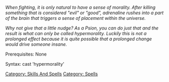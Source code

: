 *When fighting, it is only natural to have a sense of morality. After
killing something that is considered "evil" or "good", adrenaline rushes
into a part of the brain that triggers a sense of placement within the
universe.*

*Why not give that a little nudge? As a Psion, you can do just that and
the result is what can only be called hypermorality. Luckily this is not
a prolonged effect because it is quite possible that a prolonged change
would drive someone insane.*

Prerequisites: None

Syntax: cast 'hypermorality' <character>

[Category: Skills And Spells](Category:_Skills_And_Spells "wikilink")
[Category: Spells](Category:_Spells "wikilink")
